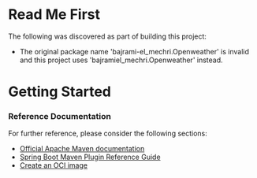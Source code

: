 # Read Me First
The following was discovered as part of building this project:

* The original package name 'bajrami-el_mechri.Openweather' is invalid and this project uses 'bajramiel_mechri.Openweather' instead.

# Getting Started

### Reference Documentation
For further reference, please consider the following sections:

* [Official Apache Maven documentation](https://maven.apache.org/guides/index.html)
* [Spring Boot Maven Plugin Reference Guide](https://docs.spring.io/spring-boot/docs/2.4.0/maven-plugin/reference/html/)
* [Create an OCI image](https://docs.spring.io/spring-boot/docs/2.4.0/maven-plugin/reference/html/#build-image)

